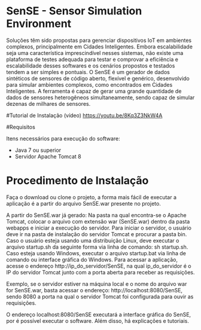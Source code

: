 # SenSE - Sensor Simulation Environment



Soluções têm sido propostas para gerenciar dispositivos IoT em ambientes complexos, principalmente em Cidades Inteligentes. Embora escalabilidade seja uma característica imprescindível nesses sistemas, não existe uma plataforma de testes adequada para testar e comprovar a eficiência e escalabilidade desses softwares e os cenários propostos e testados tendem a ser simples e pontuais. O SenSE é um gerador de dados sintéticos de sensores de código aberto, flexível e genérico, desenvolvido para simular ambientes complexos, como encontrados em Cidades Inteligentes.  A ferramenta é capaz de gerar uma grande quantidade de dados de sensores heterogêneos simultaneamente, sendo capaz de simular dezenas de milhares de sensores. 

#Tutorial de Instalação (vídeo) 
https://youtu.be/8Kq3Z3NkW4A

#Requisitos

Itens necessários para execução do software:
- Java 7 ou superior
- Servidor Apache Tomcat 8

# Procedimento de Instalação

Faça o download ou clone o projeto, a forma mais fácil de executar a aplicação é a partir do arquivo SenSE.war presente no projeto.

A partir do SenSE.war já gerado: Na pasta na qual encontra-se o Apache Tomcat, colocar o arquivo com extensão war (SenSE.war) dentro da pasta webapps e iniciar a execução do servidor. Para iniciar o servidor, o usuário deve ir na pasta de instalação do servidor Tomcat e procurar a pasta bin. Caso o usuário esteja usando uma distribuição Linux, deve executar o arquivo startup.sh da seguinte forma via linha de comando: sh startup.sh. Caso esteja usando Windows, executar o arquivo startup.bat via linha de comando ou interface gráfica do Windows.  Para acessar a aplicação, acesse o endereço http://ip_do_servidor/SenSE, na qual ip_do_servidor é o IP do servidor Tomcat junto com a porta aberta para receber as requisições.

Exemplo, se o servidor estiver na máquina local e o nome do arquivo war for SenSE.war, basta acessar o endereço: http://localhost:8080/SenSE, sendo 8080 a porta na qual o servidor Tomcat foi configurada para ouvir as requisições.

O endereço localhost:8080/SenSE executará a interface gráfica do SenSE, por é possível executar o software. Além disso, há explicações e tutoriais.

